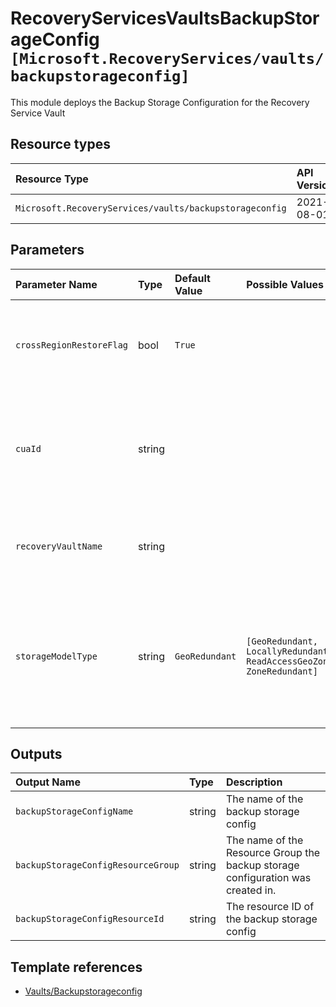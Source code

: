 # RecoveryServicesVaultsBackupStorageConfig `[Microsoft.RecoveryServices/vaults/backupstorageconfig]`

This module deploys the Backup Storage Configuration for the Recovery Service Vault
## Resource types

| Resource Type | API Version |
| :-- | :-- |
| `Microsoft.RecoveryServices/vaults/backupstorageconfig` | 2021-08-01 |

## Parameters

| Parameter Name | Type | Default Value | Possible Values | Description |
| :-- | :-- | :-- | :-- | :-- |
| `crossRegionRestoreFlag` | bool | `True` |  | Optional. Opt in details of Cross Region Restore feature |
| `cuaId` | string |  |  | Optional. Customer Usage Attribution ID (GUID). This GUID must be previously registered |
| `recoveryVaultName` | string |  |  | Required. Name of the Azure Recovery Service Vault |
| `storageModelType` | string | `GeoRedundant` | `[GeoRedundant, LocallyRedundant, ReadAccessGeoZoneRedundant, ZoneRedundant]` | Optional. Change Vault Storage Type (Works if vault has not registered any backup instance) |


## Outputs

| Output Name | Type | Description |
| :-- | :-- | :-- |
| `backupStorageConfigName` | string | The name of the backup storage config |
| `backupStorageConfigResourceGroup` | string | The name of the Resource Group the backup storage configuration was created in. |
| `backupStorageConfigResourceId` | string | The resource ID of the backup storage config |

## Template references

- [Vaults/Backupstorageconfig](https://docs.microsoft.com/en-us/azure/templates/Microsoft.RecoveryServices/2021-08-01/vaults/backupstorageconfig)
